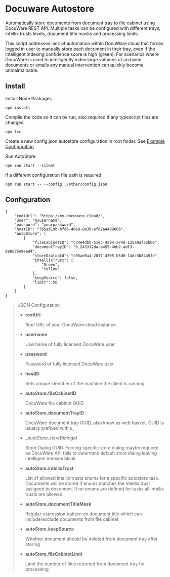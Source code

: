 # Docuware Autostore

Automatically store documents from document tray to file cabinet using DocuWare REST API. Multiple tasks can be configured with different trays, intellix trusts levels, document title masks and processing limits.

This script addresses lack of automation within DocuWare cloud that forces logged in user to manually store each document in their tray, even if the intelligent indexing confidence score is high (green). For scenarios where DocuWare is used to intelligently index large volumes of archived documents or emails any manual intervention can quickly become unmaintainable.

## Install

Install Node Packages

```
npm install
```

Compile the code so it can be run, also required if any typescript files are changed

```
npx tsc
```

Create a new config.json autostore configuration in root folder. See [Example Configuration](#configuration)

Run AutoStore

```
npm run start --silent
```

If a different configuration file path is required

```
npm run start -- --config ./other/config.json
```

## Configuration

```
{
    "rootUrl": "https://my.docuware.cloud/",
    "user": "myusername",
    "password": "yourpassword",
    "hostID": "7b5ed19b-bfd6-46e9-8a3b-efd2a4499666",
    "autoStore": [
        {
            "fileCabinetID": "c74e4dbb-51ec-4594-a74d-125a9af52b66",
            "documentTrayID": "b_243312da-a455-4eb2-adf3-6e8d75e9eed4",
            "storeDialogId": "c08ad9a4-2017-4705-b5d0-14dc3b84a5fe",
            "intellixTrust": [
                "Green",
                "Yellow"
            ],
            "keepSource": false,
            "limit": 50
        }
    ]
}
```

> JSON Configuration
> 
> * __rootUrl__
> 
>     Root URL of your DocuWare cloud instance
> 
> * __username__
> 
>     Username of fully licensed DocuWare user
> 
> * __password__
> 
>    Password of fully licensed DocuWare user    
> 
> * __hostID__
> 
>     Sets unique identifier of the machine the client is running.
> 
> * __autoStore.fileCabinetID__
> 
>     DocuWare file cabinet GUID
> 
> * __autoStore.documentTrayID__
> 
>     DocuWare document tray GUID, also know as web basket. GUID is usually prefixed with `b_`
>
> * __autoStore.storeDialogId_
> 
>     Store Dialog GUID. Forcing specific store dialog maybe required as DocuWare API fails to determine default store dialog leaving intelligent indexes blank
> 
> * __autoStore.intellixTrust__    
> 
>    List of allowed intellix trusts enums for a specific autostore task. Documents will be stored if enums matches the intellix trust assigned to document. If no enums are defined for tasks all intellix trusts are allowed.
> 
> * __autoStore.documentTitleMask__    
> 
>     Regular expression pattern on document title which can include/exclude documents from file cabinet
> 
> * __autoStore.keepSource__    
> 
>     Whether document should be deleted from document tray after storing
> 
> * __autoStore.fileCabinetLimit__ 
> 
>     Limit the number of files returned from document tray for processing
